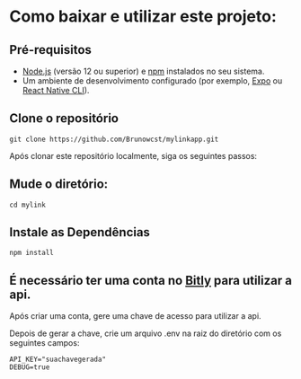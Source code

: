 # Como baixar e utilizar este projeto:
## Pré-requisitos

- [Node.js](https://nodejs.org/) (versão 12 ou superior) e [npm](https://www.npmjs.com/) instalados no seu sistema.
- Um ambiente de desenvolvimento configurado (por exemplo, [Expo](https://expo.dev/) ou [React Native CLI](https://reactnative.dev/docs/environment-setup)).

## Clone o repositório

```
git clone https://github.com/Brunowcst/mylinkapp.git
```
Após clonar este repositório localmente, siga os seguintes passos:

## Mude o diretório: 
```
cd mylink
```
##  Instale as Dependências
```
npm install
```
## É necessário ter uma conta no [Bitly](https://bitly.com/) para utilizar a api.
Após criar uma conta, gere uma chave de acesso para utilizar a api.

Depois de gerar a chave, crie um arquivo .env na raiz do diretório com os seguintes campos:
```
API_KEY="suachavegerada"
DEBUG=true
```
